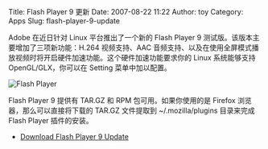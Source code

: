 Title: Flash Player 9 更新
Date: 2007-08-22 11:22
Author: toy
Category: Apps
Slug: flash-player-9-update

Adobe 在近日针对 Linux 平台推出了一个新的 Flash Player 9
测试版。该版本主要增加了三项新功能：H.264 视频支持、AAC
音频支持、以及在使用全屏模式播放视频时将开启硬件加速功能。这个硬件加速功能要求你的
Linux 系统能够支持 OpenGL/GLX，你可以在 Setting 菜单中加以配置。

![Flash Player](http://i.linuxtoy.org/i/logo/flash-icon.png)

Flash Player 9 提供有 TAR.GZ 和 RPM 包可用。如果你使用的是 Firefox
浏览器，那么可以直接将下载的 TAR.GZ 文件提取到 ~/.mozilla/plugins
目录来完成 Flash Player 插件的安装。

- [Download Flash Player 9
Update](http://labs.adobe.com/downloads/flashplayer9.html)

